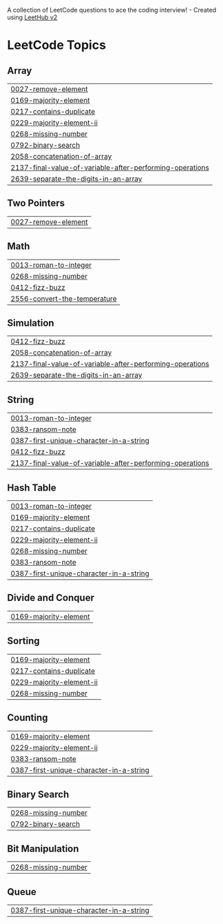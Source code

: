 A collection of LeetCode questions to ace the coding interview! - Created using [LeetHub v2](https://github.com/arunbhardwaj/LeetHub-2.0)
<!---LeetCode Topics Start-->
# LeetCode Topics
## Array
|  |
| ------- |
| [0027-remove-element](https://github.com/tedacodder/myleetcode_solution/tree/master/0027-remove-element) |
| [0169-majority-element](https://github.com/tedacodder/myleetcode_solution/tree/master/0169-majority-element) |
| [0217-contains-duplicate](https://github.com/tedacodder/myleetcode_solution/tree/master/0217-contains-duplicate) |
| [0229-majority-element-ii](https://github.com/tedacodder/myleetcode_solution/tree/master/0229-majority-element-ii) |
| [0268-missing-number](https://github.com/tedacodder/myleetcode_solution/tree/master/0268-missing-number) |
| [0792-binary-search](https://github.com/tedacodder/myleetcode_solution/tree/master/0792-binary-search) |
| [2058-concatenation-of-array](https://github.com/tedacodder/myleetcode_solution/tree/master/2058-concatenation-of-array) |
| [2137-final-value-of-variable-after-performing-operations](https://github.com/tedacodder/myleetcode_solution/tree/master/2137-final-value-of-variable-after-performing-operations) |
| [2639-separate-the-digits-in-an-array](https://github.com/tedacodder/myleetcode_solution/tree/master/2639-separate-the-digits-in-an-array) |
## Two Pointers
|  |
| ------- |
| [0027-remove-element](https://github.com/tedacodder/myleetcode_solution/tree/master/0027-remove-element) |
## Math
|  |
| ------- |
| [0013-roman-to-integer](https://github.com/tedacodder/myleetcode_solution/tree/master/0013-roman-to-integer) |
| [0268-missing-number](https://github.com/tedacodder/myleetcode_solution/tree/master/0268-missing-number) |
| [0412-fizz-buzz](https://github.com/tedacodder/myleetcode_solution/tree/master/0412-fizz-buzz) |
| [2556-convert-the-temperature](https://github.com/tedacodder/myleetcode_solution/tree/master/2556-convert-the-temperature) |
## Simulation
|  |
| ------- |
| [0412-fizz-buzz](https://github.com/tedacodder/myleetcode_solution/tree/master/0412-fizz-buzz) |
| [2058-concatenation-of-array](https://github.com/tedacodder/myleetcode_solution/tree/master/2058-concatenation-of-array) |
| [2137-final-value-of-variable-after-performing-operations](https://github.com/tedacodder/myleetcode_solution/tree/master/2137-final-value-of-variable-after-performing-operations) |
| [2639-separate-the-digits-in-an-array](https://github.com/tedacodder/myleetcode_solution/tree/master/2639-separate-the-digits-in-an-array) |
## String
|  |
| ------- |
| [0013-roman-to-integer](https://github.com/tedacodder/myleetcode_solution/tree/master/0013-roman-to-integer) |
| [0383-ransom-note](https://github.com/tedacodder/myleetcode_solution/tree/master/0383-ransom-note) |
| [0387-first-unique-character-in-a-string](https://github.com/tedacodder/myleetcode_solution/tree/master/0387-first-unique-character-in-a-string) |
| [0412-fizz-buzz](https://github.com/tedacodder/myleetcode_solution/tree/master/0412-fizz-buzz) |
| [2137-final-value-of-variable-after-performing-operations](https://github.com/tedacodder/myleetcode_solution/tree/master/2137-final-value-of-variable-after-performing-operations) |
## Hash Table
|  |
| ------- |
| [0013-roman-to-integer](https://github.com/tedacodder/myleetcode_solution/tree/master/0013-roman-to-integer) |
| [0169-majority-element](https://github.com/tedacodder/myleetcode_solution/tree/master/0169-majority-element) |
| [0217-contains-duplicate](https://github.com/tedacodder/myleetcode_solution/tree/master/0217-contains-duplicate) |
| [0229-majority-element-ii](https://github.com/tedacodder/myleetcode_solution/tree/master/0229-majority-element-ii) |
| [0268-missing-number](https://github.com/tedacodder/myleetcode_solution/tree/master/0268-missing-number) |
| [0383-ransom-note](https://github.com/tedacodder/myleetcode_solution/tree/master/0383-ransom-note) |
| [0387-first-unique-character-in-a-string](https://github.com/tedacodder/myleetcode_solution/tree/master/0387-first-unique-character-in-a-string) |
## Divide and Conquer
|  |
| ------- |
| [0169-majority-element](https://github.com/tedacodder/myleetcode_solution/tree/master/0169-majority-element) |
## Sorting
|  |
| ------- |
| [0169-majority-element](https://github.com/tedacodder/myleetcode_solution/tree/master/0169-majority-element) |
| [0217-contains-duplicate](https://github.com/tedacodder/myleetcode_solution/tree/master/0217-contains-duplicate) |
| [0229-majority-element-ii](https://github.com/tedacodder/myleetcode_solution/tree/master/0229-majority-element-ii) |
| [0268-missing-number](https://github.com/tedacodder/myleetcode_solution/tree/master/0268-missing-number) |
## Counting
|  |
| ------- |
| [0169-majority-element](https://github.com/tedacodder/myleetcode_solution/tree/master/0169-majority-element) |
| [0229-majority-element-ii](https://github.com/tedacodder/myleetcode_solution/tree/master/0229-majority-element-ii) |
| [0383-ransom-note](https://github.com/tedacodder/myleetcode_solution/tree/master/0383-ransom-note) |
| [0387-first-unique-character-in-a-string](https://github.com/tedacodder/myleetcode_solution/tree/master/0387-first-unique-character-in-a-string) |
## Binary Search
|  |
| ------- |
| [0268-missing-number](https://github.com/tedacodder/myleetcode_solution/tree/master/0268-missing-number) |
| [0792-binary-search](https://github.com/tedacodder/myleetcode_solution/tree/master/0792-binary-search) |
## Bit Manipulation
|  |
| ------- |
| [0268-missing-number](https://github.com/tedacodder/myleetcode_solution/tree/master/0268-missing-number) |
## Queue
|  |
| ------- |
| [0387-first-unique-character-in-a-string](https://github.com/tedacodder/myleetcode_solution/tree/master/0387-first-unique-character-in-a-string) |
<!---LeetCode Topics End-->